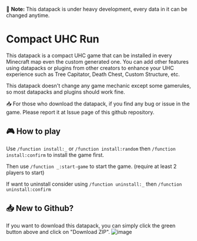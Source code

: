 📄 **Note:** This datapack is under heavy development, every data in it can be changed anytime.

# Compact UHC Run

This datapack is a compact UHC game that can be installed in every Minecraft map even the custom generated one. 
You can add other features using datapacks or plugins from other creators to enhance your UHC experience such as Tree Capitator, Death Chest, Custom Structure, etc. 

This datapack doesn't change any game mechanic except some gamerules, so most datapacks and plugins should work fine.

📥 For those who download the datapack, if you find any bug or issue in the game. Please report it at Issue page of this github repository.

## 🎮 How to play

Use `/function install:_` or `/function install:random` then `/function install:confirm` to install the game first.

Then use `/function _:start-game` to start the game. (require at least 2 players to start)

If want to uninstall consider using `/function uninstall:_` then `/function uninstall:confirm`

## 📥 New to Github?

If you want to download this datapack, you can simply click the green button above and click on "Download ZIP".
![image](https://github.com/CrazyWichGG/Compact-UHC-Run/assets/88188545/051938ad-1523-477a-88fe-c8c935a255d4)
